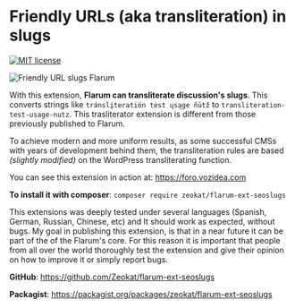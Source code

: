 # Friendly URLs (aka transliteration) in slugs

[![MIT license](https://img.shields.io/github/license/Zeokat/flarum-ext-seoslugs.svg)](https://github.com/Zeokat/flarum-ext-seoslugs/blob/master/LICENSE) 

![Friendly URL slugs Flarum](https://foro.vozidea.com/f-uploads/2018/01/slug-transliterator-flarum.png)

With this extension, **Flarum can transliterate discussion's slugs**. This converts strings like `tránslįteratiön tėst ųsąge ñūtž` to `transliteration-test-usage-nutz`. This trasliterator extension is different from those previously published to Flarum.

To achieve modern and more uniform results, as some successful CMSs with years of development behind them, the transliteration rules are based _(slightly modified)_ on the WordPress transliterating function.

You can see this extension in action at: https://foro.vozidea.com

**To install it with composer**: `composer require zeokat/flarum-ext-seoslugs`

This extensions was deeply tested under several languages (Spanish, German, Russian, Chinese, etc) and It should work as expected, without bugs. My goal in publishing this extension, is that in a near future it can be part of the of the Flarum's core. For this reason it is important that people from all over the world thoroughly test the extension and give their opinion on how to improve it or simply report bugs.

**GitHub**: https://github.com/Zeokat/flarum-ext-seoslugs

**Packagist**: https://packagist.org/packages/zeokat/flarum-ext-seoslugs
